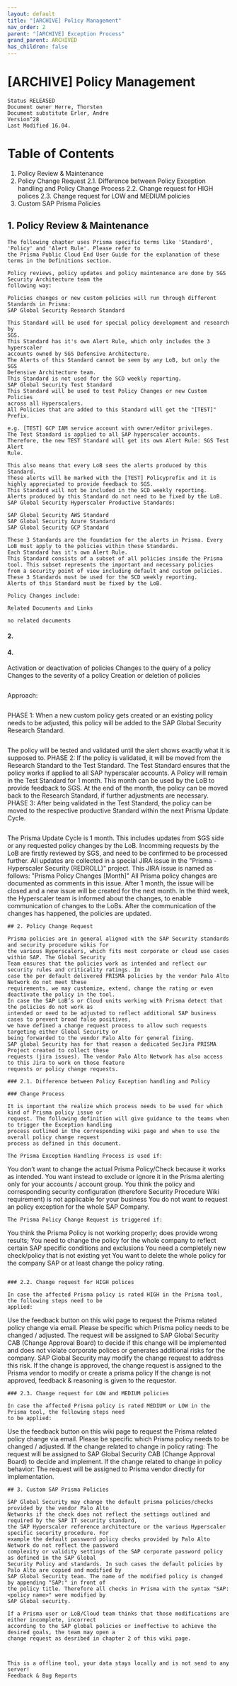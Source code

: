 ```yaml
---
layout: default
title: "[ARCHIVE] Policy Management"
nav_order: 2
parent: "[ARCHIVE] Exception Process"
grand_parent: ARCHIVED
has_children: false
---
```

# [ARCHIVE] Policy Management
```
Status RELEASED
Document owner Herre, Thorsten
Document substitute Erler, Andre
Version^28
Last Modified 16.04.
```
# Table of Contents

1. Policy Review & Maintenance
2. Policy Change Request
   2.1. Difference between Policy Exception handling and Policy Change Process
   2.2. Change request for HIGH polices
   2.3. Change request for LOW and MEDIUM policies
3. Custom SAP Prisma Policies

## 1. Policy Review & Maintenance

```
The following chapter uses Prisma specific terms like 'Standard', 'Policy' and 'Alert Rule'. Please refer to
the Prisma Public Cloud End User Guide for the explanation of these terms in the Definitions section.
```
```
Policy reviews, policy updates and policy maintenance are done by SGS Security Architecture team the
following way:
```
```
Policies changes or new custom policies will run through different Standards in Prisma:
SAP Global Security Research Standard
```
```
This Standard will be used for special policy development and research by
SGS.
This Standard has it's own Alert Rule, which only includes the 3 hyperscaler
accounts owned by SGS Defensive Architecture.
The Alerts of this Standard cannot be seen by any LoB, but only the SGS
Defensive Architecture team.
This Standard is not used for the SCD weekly reporting.
SAP Global Security Test Standard
This Standard will be used to test Policy Changes or new Custom Policies
across all Hyperscalers.
All Policies that are added to this Standard will get the "[TEST]" Prefix.
```
```
e.g. [TEST] GCP IAM service account with owner/editor privileges.
The Test Standard is applied to all SAP hyperscaler accounts.
Therefore, the new TEST Standard will get its own Alert Rule: SGS Test Alert
Rule.
```
```
This also means that every LoB sees the alerts produced by this
Standard.
These alerts will be marked with the [TEST] Policyprefix and it is
highly appreciated to provide feedback to SGS.
This Standard will not be included in the SCD weekly reporting.
Alerts produced by this Standard do not need to be fixed by the LoB.
SAP Global Security Hyperscaler Productive Standards:
```
```
SAP Global Security AWS Standard
SAP Global Security Azure Standard
SAP Global Security GCP Standard
```
```
These 3 Standards are the foundation for the alerts in Prisma. Every
LoB must apply to the policies within these Standards.
Each Standard has it's own Alert Rule.
This Standard consists of a subset of all policies inside the Prisma
tool. This subset represents the important and necessary policies
from a security point of view including default and custom policies.
These 3 Standards must be used for the SCD weekly reporting.
Alerts of this Standard must be fixed by the LoB.
```
```
Policy Changes include:
```
```
Related Documents and Links
```
```
no related documents
```

#### 2.

#### 4.

Activation or deactivation of policies
Changes to the query of a policy
Changes to the severity of a policy
Creation or deletion of policies
```
```
Approach:
```
```
PHASE 1: When a new custom policy gets created or an existing policy needs to be
adjusted, this policy will be added to the SAP Global Security Research Standard.
```
```
The policy will be tested and validated until the alert shows exactly what it is
supposed to.
PHASE 2: If the policy is validated, it will be moved from the Research Standard to the
Test Standard.
The Test Standard ensures that the policy works if applied to all SAP
hyperscaler accounts.
A Policy will remain in the Test Standard for 1 month.
This month can be used by the LoB to provide feedback to SGS.
At the end of the month, the policy can be moved back to the Research
Standard, if further adjustments are necessary.
PHASE 3: After being validated in the Test Standard, the policy can be moved to the
respective productive Standard within the next Prisma Update Cycle.
```
```
The Prisma Update Cycle is 1 month.
This includes updates from SGS side or any requested policy changes by the LoB.
Incomming requests by the LoB are firstly reviewed by SGS, and need to be
confirmed to be processed further.
All updates are collected in a special JIRA issue in the "Prisma - Hyperscaler Security
(REDROLL)" project.
This JIRA issue is named as follows: "Prisma Policy Changes [Month]"
All Prisma policy changes are documented as comments in this issue.
After 1 month, the issue will be closed and a new issue will be created for the
next month.
In the third week, the Hyperscaler team is informed about the changes, to
enable communication of changes to the LoBs.
After the communication of the changes has happened, the policies are updated.
```
## 2. Policy Change Request

Prisma policies are in general aligned with the SAP Security standards and security procedure wikis for
the various Hyperscalers, which fits most corporate or cloud use cases within SAP. The Global Security
Team ensures that the policies work as intended and reflect our security rules and criticality ratings. In
case the per default delivered PRISMA policies by the vendor Palo Alto Network do not meet these
requirements, we may customize, extend, change the rating or even deactivate the policy in the tool.
In case the SAP LoB’s or Cloud units working with Prisma detect that the policies do not work as
intended or need to be adjusted to reflect additional SAP business cases to prevent broad false positives,
we have defined a change request process to allow such requests targeting either Global Security or
being forwarded to the vendor Palo Alto for general fixing.
SAP global Security has for that reason a dedicated SecJira PRISMA Project created to collect these
requests (jira issues). The vendor Palo Alto Network has also access to this Jira to work on those feature
requests or policy change requests.

### 2.1. Difference between Policy Exception handling and Policy

### Change Process

It is important the realize which process needs to be used for which kind of Prisma policy issue or
request. The following definition will give guidance to the teams when to trigger the Exception handling
process outlined in the corresponding wiki page and when to use the overall policy change request
process as defined in this document.

The Prisma Exception Handling Process is used if:

```
You don’t want to change the actual Prisma Policy/Check because it works as intended.
You want instead to exclude or ignore it in the Prisma alerting only for your accounts / account
group.
You think the policy and corresponding security configuration (therefore Security Procedure Wiki
requirement) is not applicable for your business
You do not want to request an policy exception for the whole SAP Company.
```
The Prisma Policy Change Request is triggered if:

```
You think the Prisma Policy is not working properly; does provide wrong results;
You need to change the policy for the whole company to reflect certain SAP specific conditions
and exclusions
You need a completely new check/policy that is not existing yet
You want to delete the whole policy for the company SAP or at least change the policy rating.
```

### 2.2. Change request for HIGH polices

In case the affected Prisma policy is rated HIGH in the Prisma tool, the following steps need to be
applied:

```
Use the feedback button on this wiki page to request the Prisma related policy change via email.
Please be specific which Prisma policy needs to be changed / adjusted.
The request will be assigned to SAP Global Security CAB (Change Approval Board) to decide if
this change will be implemented and does not violate corporate polices or generates additional
risks for the company. SAP Global Security may modify the change request to address this risk.
If the change is approved, the change request is assigned to the Prisma vendor to modify or
create a prisma policy
If the change is not approved, feedback & reasoning is given to the requestor.
```
### 2.3. Change request for LOW and MEDIUM policies

In case the affected Prisma policy is rated MEDIUM or LOW in the Prisma tool, the following steps need
to be applied:

```
Use the feedback button on this wiki page to request the Prisma related policy change via email.
Please be specific which Prisma policy needs to be changed / adjusted.
If the change related to change in policy rating: The request will be assigned to SAP Global
Security CAB (Change Approval Board) to decide and implement.
If the change related to change in policy behavior: The request will be assigned to Prisma
vendor directly for implementation.
```
## 3. Custom SAP Prisma Policies

SAP Global Security may change the default prisma policies/checks provided by the vendor Palo Alto
Networks if the check does not reflect the settings outlined and required by the SAP IT security standard,
the SAP Hyperscaler reference architecture or the various Hyperscaler specific security procedure. For
example the default password policy checks provided by Palo Alto Network do not reflect the password
complexity or validity settings of the SAP corporate password policy as defined in the SAP Global
Security Policy and standards. In such cases the default policies by Palo Alto are copied and modified by
SAP Global Security team. The name of the modified policy is changed by appending "SAP:" in front of
the policy title. Therefore all checks in Prisma with the syntax "SAP:<policy name>" were modified by
SAP Global security.

If a Prisma user or LoB/Cloud team thinks that those modifications are either incomplete, incorrect
according to the SAP global policies or ineffective to achieve the desired goals, the team may open a
change request as desribed in chapter 2 of this wiki page.



This is a offline tool, your data stays locally and is not send to any server!
Feedback & Bug Reports
